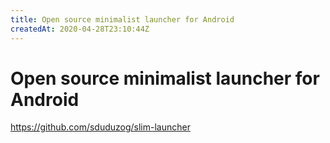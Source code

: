 ```yaml
---
title: Open source minimalist launcher for Android
createdAt: 2020-04-28T23:10:44Z
---
```


# Open source minimalist launcher for Android

https://github.com/sduduzog/slim-launcher